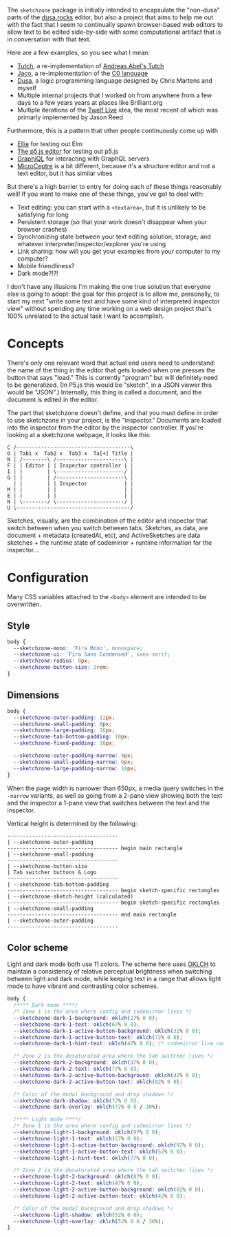 The `sketchzone` package is initially intended to encapsulate the "non-dusa" parts of the [dusa.rocks](https://dusa.rocks) editor, but also a project that aims to help me out with the fact that I seem to continually spawn browser-based web editors to allow text to be edited side-by-side with some computational artifact that is in conversation with that text.

Here are a few examples, so you see what I mean:

- [Tutch](https://retutch.github.io/), a re-implementation of [Andreas Abel's Tutch](https://www2.tcs.ifi.lmu.de/~abel/tutch/)
- [Jaco](https://c0.surge.sh/), a re-implementation of the [C0 language](https://c0.cs.cmu.edu/docs/c0-reference.pdf)
- [Dusa](https://dusa.rocks/docs/), a logic programming language designed by Chris Martens and myself
- Multiple internal projects that I worked on from anywhere from a few days to a few years years at places like Brilliant.org
- Multiple iterations of the [Twelf Live](https://jcreedcmu.github.io/twelf-wasm/) idea, the most recent of which was primarly implemented by Jason Reed

Furthermore, this is a pattern that other people continuously come up with

- [Ellie](https://ellie-app.com/new) for testing out Elm
- [The p5.js editor](https://editor.p5js.org/) for testing out p5.js
- [GraphiQL](https://github.com/graphql/graphiql) for interacting with GraphQL servers
- [MicroCeptre](https://microceptre.glitch.me/) is a bit different, because it's a structure editor and not a text editor, but it has similar vibes

But there's a high barrier to entry for doing each of these things reasonably well! If you want to make one of these things, you've got to deal with:

- Text editing: you can start with a `<textarea>`, but it is unlikely to be satisfying for long
- Persistent storage (so that your work doesn't disappear when your browser crashes)
- Synchronizing state between your text editing solution, storage, and whatever interpreter/inspector/explorer you're using
- Link sharing: how will you get your examples from your computer to my computer?
- Mobile friendliness?
- Dark mode?!?!

I don't have any illusions I'm making the one true solution that everyone else is going to adopt: the goal for this project is to allow me, personally, to start my next "write some text and have some kind of interpreted inspector view" without spending any time working on a web design project that's 100% unrelated to the actual task I want to accomplish.

# Concepts

There's only one relevant word that actual end users need to understand: the name of the thing in the editor that gets loaded when one presses the button that says "load." This is currently "program" but will definitely need to be generalized. (In P5.js this would be "sketch", in a JSON viewer this would be "JSON".) Internally, this thing is called a document, and the document is edited in the editor.

The part that sketchzone doesn't define, and that you must define in order to use sketchzone in your project, is the "inspector." Documents are loaded into the inspector from the editor by the inspector controller. If you're looking at a sketchzone webpage, it looks like this:

```
C /-------------------------------------\
O | Tab1 x  Tab2 x  Tab3 x  Ta[+] Title |
N | /--------\ /----------------------\ |
F | | Editor | | Inspector controller | |
I | |        | \----------------------/ |
G | |        | /----------------------\ |
  | |        | | Inspector            | |
M | |        | |                      | |
E | |        | |                      | |
N | \--------/ \----------------------/ |
U \-------------------------------------/
```

Sketches, visually, are the combination of the editor and inspector that switch between when you switch between tabs. Sketches, as data, are document + metadata (createdAt, etc), and ActiveSketches are data sketches + the runtime state of codemirror + runtime information for the inspector...

# Configuration

Many CSS variables attached to the `<body>` element are intended to be overwritten.

## Style

```css
body {
  --sketchzone-mono: 'Fira Mono', monospace;
  --sketchzone-ui: 'Fira Sans Condensed', sans-serif;
  --sketchzone-radius: 8px;
  --sketchzone-button-size: 2rem;
}
```

## Dimensions

```css
body {
  --sketchzone-outer-padding: 12px;
  --sketchzone-small-padding: 8px;
  --sketchzone-large-padding: 16px;
  --sketchzone-tab-bottom-padding: 10px;
  --sketchzone-fixed-padding: 16px;

  --sketchzone-outer-padding-narrow: 4px;
  --sketchzone-small-padding-narrow: 6px;
  --sketchzone-large-padding-narrow: 10px;
}
```

When the page width is narrower than 650px, a media query switches in the `-narrow` variants, as well as going from a 2-pane view showing both the text and the inspector a 1-pane view that switches between the text and the inspector.

Vertical height is determined by the following:

```
------------------------------------
| --sketchzone-outer-padding
------------------------------------ begin main rectangle
| --sketchzone-small-padding
------------------------------------
| --sketchzone-button-size
| Tab switcher buttons & Logo
------------------------------------
| --sketchzone-tab-bottom-padding
------------------------------------ begin sketch-specific rectangles
| --sketchzone-sketch-height (calculated)
------------------------------------ begin sketch-specific rectangles
| --sketchzone-small-padding
------------------------------------ end main rectangle
| --sketchzone-outer-padding
------------------------------------
```

## Color scheme

Light and dark mode both use 11 colors. The scheme here uses [OKLCH](https://oklch.com/) to maintain a consistency of relative perceptual brightness when switching between light and dark mode, while keeping text in a range that allows light mode to have vibrant and contrasting color schemes.

```css
body {
  /**** Dark mode ****/
  /* Zone 1 is the area where config and codemirror lives */
  --sketchzone-dark-1-background: oklch(27% 0 0);
  --sketchzone-dark-1-text: oklch(67% 0 0);
  --sketchzone-dark-1-active-button-background: oklch(32% 0 0);
  --sketchzone-dark-1-active-button-text: oklch(72% 0 0);
  --sketchzone-dark-1-hint-text: oklch(47% 0 0); /* codemirror line numbers */

  /* Zone 2 is the desaturated area where the tab switcher lives */
  --sketchzone-dark-2-background: oklch(37% 0 0);
  --sketchzone-dark-2-text: oklch(77% 0 0);
  --sketchzone-dark-2-active-button-background: oklch(42% 0 0);
  --sketchzone-dark-2-active-button-text: oklch(82% 0 0);

  /* Color of the modal background and drop shadows */
  --sketchzone-dark-shadow: oklch(72% 0 0);
  --sketchzone-dark-overlay: oklch(72% 0 0 / 30%);

  /**** Light mode ****/
  /* Zone 1 is the area where config and codemirror lives */
  --sketchzone-light-1-background: oklch(97% 0 0);
  --sketchzone-light-1-text: oklch(57% 0 0);
  --sketchzone-light-1-active-button-background: oklch(92% 0 0);
  --sketchzone-light-1-active-button-text: oklch(52% 0 0);
  --sketchzone-light-1-hint-text: oklch(77% 0 0);

  /* Zone 2 is the desaturated area where the tab switcher lives */
  --sketchzone-light-2-background: oklch(87% 0 0);
  --sketchzone-light-2-text: oklch(47% 0 0);
  --sketchzone-light-2-active-button-background: oklch(82% 0 0);
  --sketchzone-light-2-active-button-text: oklch(42% 0 0);

  /* Color of the modal background and drop shadows */
  --sketchzone-light-shadow: oklch(52% 0 0);
  --sketchzone-light-overlay: oklch(52% 0 0 / 30%);
}
```
